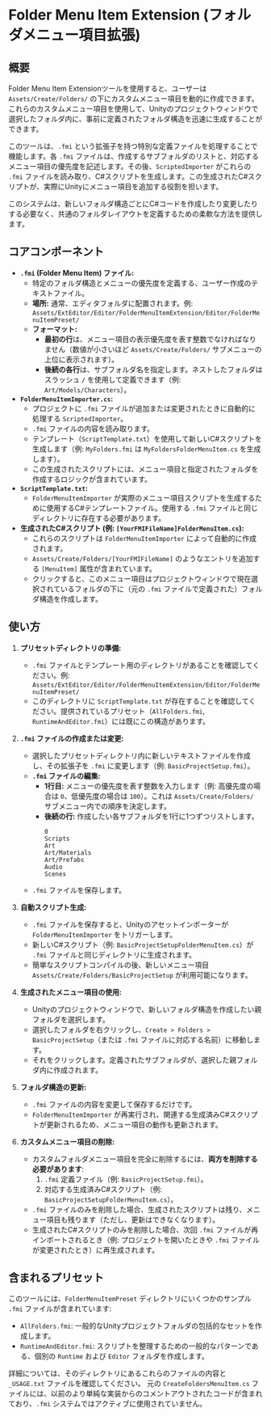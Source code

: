 # Folder Menu Item Extension (フォルダメニュー項目拡張)

## 概要

Folder Menu Item Extensionツールを使用すると、ユーザーは `Assets/Create/Folders/` の下にカスタムメニュー項目を動的に作成できます。これらのカスタムメニュー項目を使用して、Unityのプロジェクトウィンドウで選択したフォルダ内に、事前に定義されたフォルダ構造を迅速に生成することができます。

このツールは、`.fmi` という拡張子を持つ特別な定義ファイルを処理することで機能します。各 `.fmi` ファイルは、作成するサブフォルダのリストと、対応するメニュー項目の優先度を記述します。その後、`ScriptedImporter` がこれらの `.fmi` ファイルを読み取り、C#スクリプトを生成します。この生成されたC#スクリプトが、実際にUnityにメニュー項目を追加する役割を担います。

このシステムは、新しいフォルダ構造ごとにC#コードを作成したり変更したりする必要なく、共通のフォルダレイアウトを定義するための柔軟な方法を提供します。

## コアコンポーネント

-   **`.fmi` (Folder Menu Item) ファイル:**
    -   特定のフォルダ構造とメニューの優先度を定義する、ユーザー作成のテキストファイル。
    -   **場所:** 通常、エディタフォルダに配置されます。例: `Assets/ExtEditor/Editor/FolderMenuItemExtension/Editor/FolderMenuItemPreset/`
    -   **フォーマット:**
        -   **最初の行**は、メニュー項目の表示優先度を表す整数でなければなりません（数値が小さいほど `Assets/Create/Folders/` サブメニューの上位に表示されます）。
        -   **後続の各行**は、サブフォルダ名を指定します。ネストしたフォルダはスラッシュ `/` を使用して定義できます（例: `Art/Models/Characters`）。
-   **`FolderMenuItemImporter.cs`:**
    -   プロジェクトに `.fmi` ファイルが追加または変更されたときに自動的に処理する `ScriptedImporter`。
    -   `.fmi` ファイルの内容を読み取ります。
    -   テンプレート（`ScriptTemplate.txt`）を使用して新しいC#スクリプトを生成します（例: `MyFolders.fmi` は `MyFoldersFolderMenuItem.cs` を生成します）。
    -   この生成されたスクリプトには、メニュー項目と指定されたフォルダを作成するロジックが含まれています。
-   **`ScriptTemplate.txt`:**
    -   `FolderMenuItemImporter` が実際のメニュー項目スクリプトを生成するために使用するC#テンプレートファイル。使用する `.fmi` ファイルと同じディレクトリに存在する必要があります。
-   **生成されたC#スクリプト (例: `[YourFMIFileName]FolderMenuItem.cs`):**
    -   これらのスクリプトは `FolderMenuItemImporter` によって自動的に作成されます。
    -   `Assets/Create/Folders/[YourFMIFileName]` のようなエントリを追加する `[MenuItem]` 属性が含まれています。
    -   クリックすると、このメニュー項目はプロジェクトウィンドウで現在選択されているフォルダの下に（元の `.fmi` ファイルで定義された）フォルダ構造を作成します。

## 使い方

1.  **プリセットディレクトリの準備:**
    *   `.fmi` ファイルとテンプレート用のディレクトリがあることを確認してください。例: `Assets/ExtEditor/Editor/FolderMenuItemExtension/Editor/FolderMenuItemPreset/`
    *   このディレクトリに `ScriptTemplate.txt` が存在することを確認してください。提供されているプリセット（`AllFolders.fmi`, `RuntimeAndEditor.fmi`）には既にこの構造があります。

2.  **`.fmi` ファイルの作成または変更:**
    *   選択したプリセットディレクトリ内に新しいテキストファイルを作成し、その拡張子を `.fmi` に変更します（例: `BasicProjectSetup.fmi`）。
    *   **`.fmi` ファイルの編集:**
        *   **1行目:** メニューの優先度を表す整数を入力します（例: 高優先度の場合は `0`、低優先度の場合は `100`）。これは `Assets/Create/Folders/` サブメニュー内での順序を決定します。
        *   **後続の行:** 作成したい各サブフォルダを1行に1つずつリストします。
            ```fmi
            0
            Scripts
            Art
            Art/Materials
            Art/Prefabs
            Audio
            Scenes
            ```
    *   `.fmi` ファイルを保存します。

3.  **自動スクリプト生成:**
    *   `.fmi` ファイルを保存すると、Unityのアセットインポーターが `FolderMenuItemImporter` をトリガーします。
    *   新しいC#スクリプト（例: `BasicProjectSetupFolderMenuItem.cs`）が `.fmi` ファイルと同じディレクトリに生成されます。
    *   簡単なスクリプトコンパイルの後、新しいメニュー項目 `Assets/Create/Folders/BasicProjectSetup` が利用可能になります。

4.  **生成されたメニュー項目の使用:**
    *   Unityのプロジェクトウィンドウで、新しいフォルダ構造を作成したい親フォルダを選択します。
    *   選択したフォルダを右クリックし、`Create > Folders > BasicProjectSetup`（または `.fmi` ファイルに対応する名前）に移動します。
    *   それをクリックします。定義されたサブフォルダが、選択した親フォルダ内に作成されます。

5.  **フォルダ構造の更新:**
    *   `.fmi` ファイルの内容を変更して保存するだけです。
    *   `FolderMenuItemImporter` が再実行され、関連する生成済みC#スクリプトが更新されるため、メニュー項目の動作も更新されます。

6.  **カスタムメニュー項目の削除:**
    *   カスタムフォルダメニュー項目を完全に削除するには、**両方を削除する必要があります**:
        1.  `.fmi` 定義ファイル（例: `BasicProjectSetup.fmi`）。
        2.  対応する生成済みC#スクリプト（例: `BasicProjectSetupFolderMenuItem.cs`）。
    *   `.fmi` ファイルのみを削除した場合、生成されたスクリプトは残り、メニュー項目も残ります（ただし、更新はできなくなります）。
    *   生成されたC#スクリプトのみを削除した場合、次回 `.fmi` ファイルが再インポートされるとき（例: プロジェクトを開いたときや `.fmi` ファイルが変更されたとき）に再生成されます。

## 含まれるプリセット

このツールには、`FolderMenuItemPreset` ディレクトリにいくつかのサンプル `.fmi` ファイルが含まれています:
-   `AllFolders.fmi`: 一般的なUnityプロジェクトフォルダの包括的なセットを作成します。
-   `RuntimeAndEditor.fmi`: スクリプトを整理するための一般的なパターンである、個別の `Runtime` および `Editor` フォルダを作成します。

詳細については、そのディレクトリにあるこれらのファイルの内容と `_USAGE.txt` ファイルを確認してください。
元の `CreateFoldersMenuItem.cs` ファイルには、以前のより単純な実装からのコメントアウトされたコードが含まれており、`.fmi` システムではアクティブに使用されていません。
